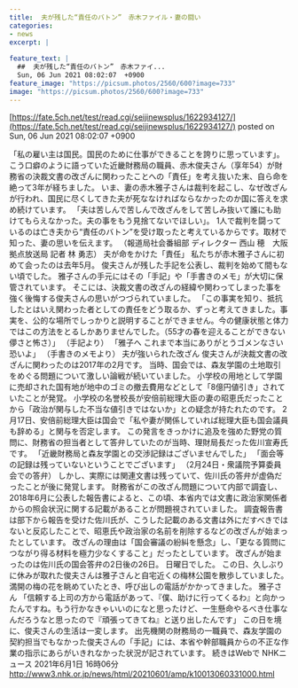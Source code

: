 ```yaml
---
title:  夫が残した“責任のバトン”　赤木ファイル・妻の闘い  
categories:
- news
excerpt: |
  
feature_text: |
  ##  夫が残した“責任のバトン”　赤木ファイ...
  Sun, 06 Jun 2021 08:02:07  +0900
feature_image: "https://picsum.photos/2560/600?image=733"
image: "https://picsum.photos/2560/600?image=733"
---
```


[https://fate.5ch.net/test/read.cgi/seijinewsplus/1622934127/](https://fate.5ch.net/test/read.cgi/seijinewsplus/1622934127/)
posted on Sun, 06 Jun 2021 08:02:07  +0900

<!--more-->

「私の雇い主は国民。国民のために仕事ができることを誇りに思っています」。 こう口癖のように語っていた近畿財務局の職員、赤木俊夫さん（享年54）が財務省の決裁文書の改ざんに関わったことへの「責任」を考え抜いた末、自ら命を絶って3年が経ちました。 いま、妻の赤木雅子さんは裁判を起こし、なぜ改ざんが行われ、国民に尽くしてきた夫が死ななければならなかったのか国に答えを求め続けています。 「夫は苦しんで苦しんで改ざんをして苦しみ抜いて誰にも助けてもらえなかった。夫の事をもう見捨てないでほしい」。 1人で裁判を闘っているのは亡き夫から“責任のバトン”を受け取ったと考えているからです。取材で知った、妻の思いを伝えます。 （報道局社会番組部 ディレクター 西山 穂　大阪拠点放送局 記者 林 勇志） 夫が命をかけた「責任」 私たちが赤木雅子さんに初めて会ったのは去年5月。 俊夫さんが残した手記を公表し、裁判を始めて間もない頃でした。 雅子さんの手元にはその「手記」や「手書きのメモ」が大切に保管されています。 そこには、決裁文書の改ざんの経緯や関わってしまった事を強く後悔する俊夫さんの思いがつづられていました。 「この事実を知り、抵抗したとはいえ関わった者としての責任をどう取るか、ずっと考えてきました。事実を、公的な場所でしっかりと説明することができません。今の健康状態と体力ではこの方法をとるしかありませんでした。（55才の春を迎えることができない儚さと怖さ）」 （手記より） 「雅子へ これまで本当にありがとうゴメンなさい 恐いよ」 （手書きのメモより） 夫が強いられた改ざん 俊夫さんが決裁文書の改ざんに関わったのは2017年の2月です。 当時、国会では、森友学園の土地取引をめぐる問題について激しい論戦が続いていました。 小学校の用地として学園に売却された国有地が地中のゴミの撤去費用などとして「8億円値引き」されていたことが発覚。 小学校の名誉校長が安倍前総理大臣の妻の昭恵氏だったことから「政治が関与した不当な値引きではないか」との疑念が持たれたのです。 2月17日、安倍前総理大臣は国会で「私や妻が関係していれば総理大臣も国会議員も辞める」と関与を否定します。 この発言をきっかけに追及を強めた野党の質問に、財務省の担当者として答弁していたのが当時、理財局長だった佐川宣寿氏です。 「近畿財務局と森友学園との交渉記録はございませんでした」 「面会等の記録は残っていないということでございます」 （2月24日・衆議院予算委員会での答弁） しかし、実際には関連文書は残っていて、佐川氏の答弁が虚偽だったことが後に発覚します。 財務省がこの改ざん問題について内部で調査し、2018年6月に公表した報告書によると、この頃、本省内では文書に政治家関係者からの照会状況に関する記載があることが問題視されていました。 調査報告書は部下から報告を受けた佐川氏が、こうした記載のある文書は外にだすべきではないと反応したことで、昭恵氏や政治家の名前を削除するなどの改ざんが始まったとしています。 改ざんの理由は「国会審議の紛糾を懸念」し、「更なる質問につながり得る材料を極力少なくすること」だったとしています。 改ざんが始まったのは佐川氏の国会答弁の2日後の26日。 日曜日でした。 この日、久しぶりに休みが取れた俊夫さんは雅子さんと自宅近くの梅林公園を散歩していました。 満開の梅の花を眺めていたとき、呼び出しの電話がかかってきました。 雅子さん 「信頼する上司の方から電話があって、『僕、助けに行ってくるわ』と向かったんですね。もう行かなきゃいいのになと思ったけど、一生懸命やるべき仕事なんだろうなと思ったので『頑張ってきてね』と送り出したんです」 この日を境に、俊夫さんの生活は一変します。 出先機関の財務局の一職員で、森友学園の契約担当でもなかった俊夫さんの「手記」には、本省や幹部職員からの不正な作業の指示にあらがいきれなかった状況が記されています。 続きはWebで NHKニュース 2021年6月1日 16時06分 http://www3.nhk.or.jp/news/html/20210601/amp/k10013060331000.html
